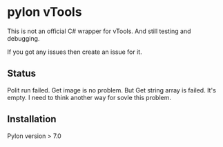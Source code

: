 # pylon vTools
This is not an official C# wrapper for vTools. And still testing and debugging.

If you got any issues then create an issue for it.

## Status

Polit run failed. Get image is no problem. But Get string array is failed. It's empty.
I need to think another way for sovle this problem.

## Installation

Pylon version > 7.0
